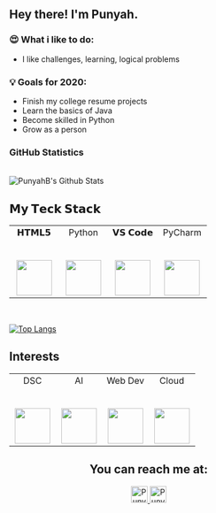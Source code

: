 <h2> Hey there! I'm Punyah. </h2>


### 😍 What i like to do:
- I like challenges, learning, logical problems

### 💡 Goals for 2020:
- Finish my college resume projects
- Learn the basics of Java
- Become skilled in Python
- Grow as a person
  


### GitHub Statistics
<br>

<img align="center" src="https://github-readme-stats.vercel.app/api?username=PunyahB&include_all_commits=true&count_private=true&show_icons=true&line_height=20&title_color=7A7ADB&icon_color=2234AE&text_color=D3D3D3&bg_color=0,000000,130F40" alt="PunyahB's Github Stats">

</br>





## 𝗠𝘆 𝗧𝗲𝗰𝗸 𝗦𝘁𝗮𝗰𝗸

<table>
  <tbody>
    <tr valign="top">
      <td width="25%" align="center">
        <span>𝗛𝗧𝗠𝗟𝟱</span><br><br><br>
        <img height="64px" src="https://cdn.svgporn.com/logos/html-5.svg">
      </td>
      <td width="25%" align="center">
        <span>Python</span><br><br><br>
        <img height="64px" src="https://cdn.svgporn.com/logos/python.svg">
      </td>
     <td width="25%" align="center">
        <span>𝗩𝗦 𝗖𝗼𝗱𝗲</span><br><br><br>
        <img height="64px" src="https://cdn.svgporn.com/logos/visual-studio-code.svg">
      </td>
      <td width="25%" align="center">
        <span>PyCharm</span><br><br><br>
        <img height="64px" src="https://cdn.svgporn.com/logos/pycharm.svg">
      </td>
    </tr>
  </tbody>
</table>

</br>

[![Top Langs](https://github-readme-stats.vercel.app/api/top-langs/?username=PunyahB&layout=compact&text_color=daf7dc&bg_color=151515)](https://github.com/punyahB/github-readme-stats)

## Interests

<table>
  <tbody>
    <tr valign="top">
      <td width="25%" align="center">
        <span>DSC</span><br><br><br>
        <img height="64px" src="https://i.pinimg.com/736x/6b/2c/27/6b2c279eeb7a25918523baaa4202e4d0.jpg">
      </td>
      <td width="25%" align="center">
        <span>AI</span><br><br><br>
        <img height="64px" src="https://img.freepik.com/premium-vector/ai-technology-digital-artificial-intelligence-future-circuit-electronic-colorful-vector-logo-design_216988-1080.jpg">
      </td>
     <td width="25%" align="center">
        <span>Web Dev</span><br><br><br>
        <img height="64px" src="https://e1.pxfuel.com/desktop-wallpaper/125/969/desktop-wallpaper-web-development-posted-by-sarah-anderson-full-stack.jpg">
      </td>
      <td width="25%" align="center">
        <span>Cloud</span><br><br><br>
        <img height="64px" src="https://e0.pxfuel.com/wallpapers/125/919/desktop-wallpaper-why-amplyfi-selected-aws-as-a-strategic-partner-amazon-web-services.jpg">
      </td>
    </tr>
  </tbody>
</table>




<h2 align="center">You can reach me at: </h2>

<p align="center">

  <a href="https://www.linkedin.com/in/punyah-baghla-2b9ab3289/">
    <img src="https://www.vectorlogo.zone/logos/linkedin/linkedin-icon.svg" alt="Punyah's LinkedIn Profile" height="30" width="30">
  </a>


  <a href="https://twitter.com/iamrockstar211">
    <img src="https://cdn.svgporn.com/logos/twitter.svg" alt="Punyah's Twitter Profile" height="30" width="30">
  </a>
  
</p>

